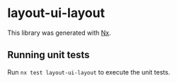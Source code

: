 # layout-ui-layout

This library was generated with [Nx](https://nx.dev).

## Running unit tests

Run `nx test layout-ui-layout` to execute the unit tests.
